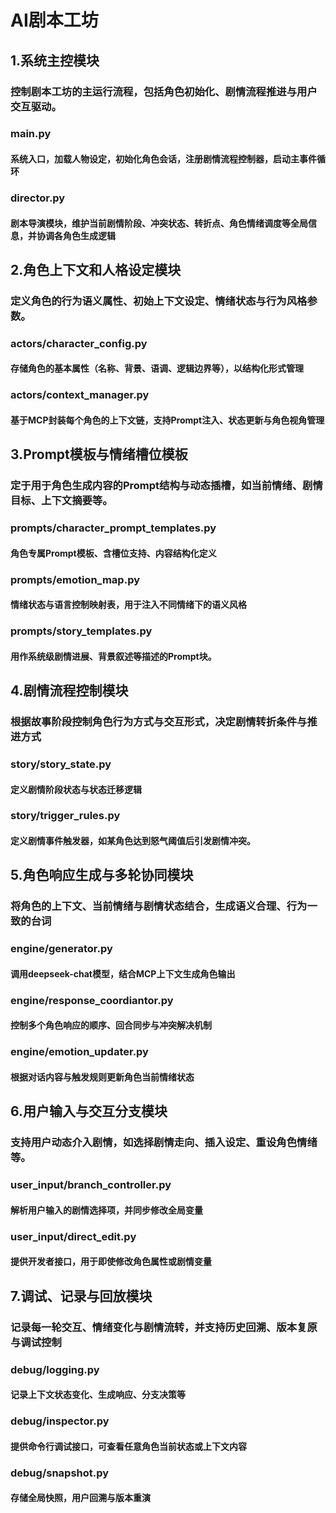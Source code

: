 # AI剧本工坊

## 1.系统主控模块
### 控制剧本工坊的主运行流程，包括角色初始化、剧情流程推进与用户交互驱动。

### main.py
#### 系统入口，加载人物设定，初始化角色会话，注册剧情流程控制器，启动主事件循环

### director.py
#### 剧本导演模块，维护当前剧情阶段、冲突状态、转折点、角色情绪调度等全局信息，并协调各角色生成逻辑

## 2.角色上下文和人格设定模块
### 定义角色的行为语义属性、初始上下文设定、情绪状态与行为风格参数。

### actors/character_config.py
#### 存储角色的基本属性（名称、背景、语调、逻辑边界等），以结构化形式管理

### actors/context_manager.py
#### 基于MCP封装每个角色的上下文链，支持Prompt注入、状态更新与角色视角管理

## 3.Prompt模板与情绪槽位模板
### 定于用于角色生成内容的Prompt结构与动态插槽，如当前情绪、剧情目标、上下文摘要等。

### prompts/character_prompt_templates.py
#### 角色专属Prompt模板、含槽位支持、内容结构化定义

### prompts/emotion_map.py
#### 情绪状态与语言控制映射表，用于注入不同情绪下的语义风格

### prompts/story_templates.py
#### 用作系统级剧情进展、背景叙述等描述的Prompt块。

## 4.剧情流程控制模块
### 根据故事阶段控制角色行为方式与交互形式，决定剧情转折条件与推进方式

### story/story_state.py
#### 定义剧情阶段状态与状态迁移逻辑

### story/trigger_rules.py
#### 定义剧情事件触发器，如某角色达到怒气阈值后引发剧情冲突。

## 5.角色响应生成与多轮协同模块
### 将角色的上下文、当前情绪与剧情状态结合，生成语义合理、行为一致的台词

### engine/generator.py
#### 调用deepseek-chat模型，结合MCP上下文生成角色输出

### engine/response_coordiantor.py 
#### 控制多个角色响应的顺序、回合同步与冲突解决机制

### engine/emotion_updater.py 
#### 根据对话内容与触发规则更新角色当前情绪状态

## 6.用户输入与交互分支模块
### 支持用户动态介入剧情，如选择剧情走向、插入设定、重设角色情绪等。

### user_input/branch_controller.py
#### 解析用户输入的剧情选择项，并同步修改全局变量

### user_input/direct_edit.py
#### 提供开发者接口，用于即使修改角色属性或剧情变量

## 7.调试、记录与回放模块
### 记录每一轮交互、情绪变化与剧情流转，并支持历史回溯、版本复原与调试控制
### debug/logging.py
#### 记录上下文状态变化、生成响应、分支决策等

### debug/inspector.py
#### 提供命令行调试接口，可查看任意角色当前状态或上下文内容

### debug/snapshot.py
#### 存储全局快照，用户回溯与版本重演

